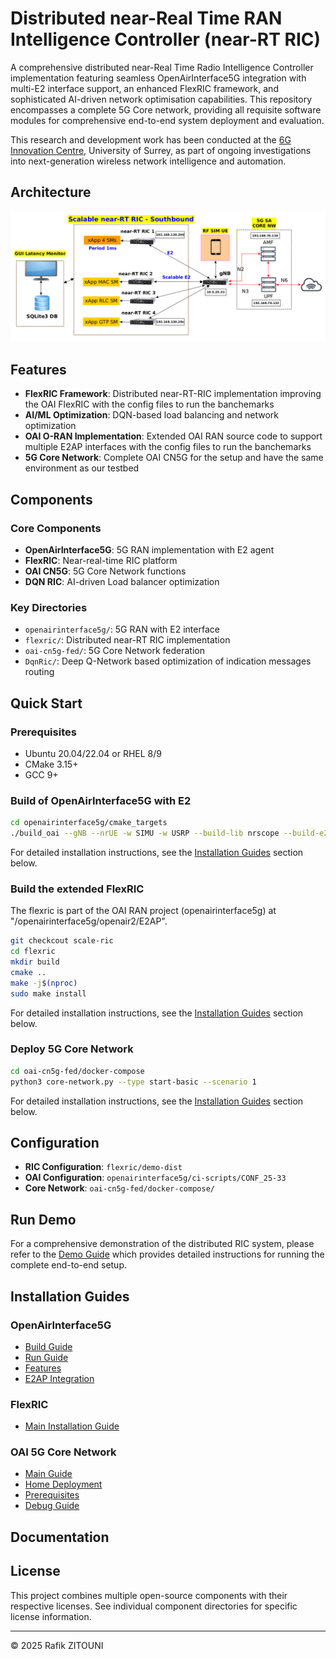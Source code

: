 # Distributed near-Real Time RAN Intelligence Controller (near-RT RIC)

A comprehensive distributed near-Real Time Radio Intelligence Controller implementation featuring seamless OpenAirInterface5G integration with multi-E2 interface support, an enhanced FlexRIC framework, and sophisticated AI-driven network optimisation capabilities. This repository encompasses a complete 5G Core network, providing all requisite software modules for comprehensive end-to-end system deployment and evaluation.

This research and development work has been conducted at the [6G Innovation Centre](https://www.surrey.ac.uk/institute-communication-systems/5g-6g-innovation-centre), University of Surrey, as part of ongoing investigations into next-generation wireless network intelligence and automation.

## Architecture

![Architecture Deployment](ArchDeployment.png)

## Features

- **FlexRIC Framework**: Distributed near-RT-RIC implementation improving the OAI FlexRIC with the config files to run the banchemarks
- **AI/ML Optimization**: DQN-based load balancing and network optimization
- **OAI O-RAN Implementation**: Extended OAI RAN source code to support multiple E2AP interfaces with the config files to run the banchemarks
- **5G Core Network**: Complete OAI CN5G for the setup and have the same environment as our testbed

## Components

### Core Components
- **OpenAirInterface5G**: 5G RAN implementation with E2 agent
- **FlexRIC**: Near-real-time RIC platform
- **OAI CN5G**: 5G Core Network functions
- **DQN RIC**: AI-driven Load balancer optimization

### Key Directories
- `openairinterface5g/`: 5G RAN with E2 interface
- `flexric/`: Distributed near-RT RIC implementation
- `oai-cn5g-fed/`: 5G Core Network federation
- `DqnRic/`: Deep Q-Network based optimization of indication messages routing 

## Quick Start

### Prerequisites
- Ubuntu 20.04/22.04 or RHEL 8/9
- CMake 3.15+
- GCC 9+

### Build of OpenAirInterface5G with E2

```bash
cd openairinterface5g/cmake_targets
./build_oai --gNB --nrUE -w SIMU -w USRP --build-lib nrscope --build-e2 --ninja
```

For detailed installation instructions, see the [Installation Guides](#installation-guides) section below.

### Build the extended FlexRIC 

The flexric is part of the OAI RAN project (openairinterface5g) at "/openairinterface5g/openair2/E2AP". 
```bash
git checkcout scale-ric
cd flexric
mkdir build
cmake .. 
make -j$(nproc)
sudo make install
```
For detailed installation instructions, see the [Installation Guides](#installation-guides) section below.
### Deploy 5G Core Network

```bash
cd oai-cn5g-fed/docker-compose
python3 core-network.py --type start-basic --scenario 1
```

For detailed installation instructions, see the [Installation Guides](#installation-guides) section below.

## Configuration

- **RIC Configuration**: `flexric/demo-dist`
- **OAI Configuration**: `openairinterface5g/ci-scripts/CONF_25-33`
- **Core Network**: `oai-cn5g-fed/docker-compose/`

## Run Demo 

For a comprehensive demonstration of the distributed RIC system, please refer to the [Demo Guide](https://github.com/zitouni/flexric/blob/master/DEMO_DIST.md) which provides detailed instructions for running the complete end-to-end setup.


## Installation Guides

### OpenAirInterface5G
- [Build Guide](https://github.com/zitouni/openairinterface5g/blob/main/doc/BUILD.md)
- [Run Guide](https://github.com/zitouni/openairinterface5g/blob/main/doc/RUNMODEM.md)
- [Features](https://github.com/zitouni/openairinterface5g/blob/main/doc/FEATURE_SET.md)
- [E2AP Integration](https://github.com/zitouni/openairinterface5g/blob/main/openair2/E2AP/README.md)

### FlexRIC
- [Main Installation Guide](https://github.com/zitouni/flexric/blob/master/README.md)

### OAI 5G Core Network
- [Main Guide](https://github.com/zitouni/oai-cn5g-fed/blob/master/README.md)
- [Home Deployment](https://github.com/zitouni/oai-cn5g-fed/blob/master/docs/DEPLOY_HOME.md)
- [Prerequisites](https://github.com/zitouni/oai-cn5g-fed/blob/master/docs/DEPLOY_PRE_REQUISITES.md)
- [Debug Guide](https://github.com/zitouni/oai-cn5g-fed/blob/master/docs/DEBUG_5G_CORE.md)

## Documentation

## License

This project combines multiple open-source components with their respective licenses. See individual component directories for specific license information.

---

© 2025 Rafik ZITOUNI
